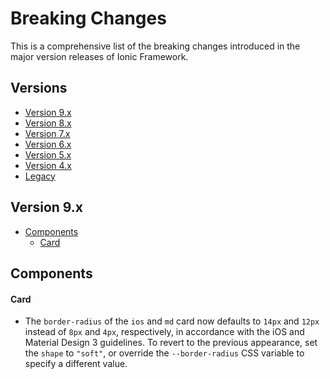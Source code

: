 # Breaking Changes

This is a comprehensive list of the breaking changes introduced in the major version releases of Ionic Framework.

## Versions

- [Version 9.x](#version-9x)
- [Version 8.x](./BREAKING_ARCHIVE/v8.md)
- [Version 7.x](./BREAKING_ARCHIVE/v7.md)
- [Version 6.x](./BREAKING_ARCHIVE/v6.md)
- [Version 5.x](./BREAKING_ARCHIVE/v5.md)
- [Version 4.x](./BREAKING_ARCHIVE/v4.md)
- [Legacy](https://github.com/ionic-team/ionic-v3/blob/master/CHANGELOG.md)

## Version 9.x

- [Components](#version-9x-components)
  - [Card](#version-8x-card)

<h2 id="version-9x-components">Components</h2>

<h4 id="version-9x-card">Card</h4>

- The `border-radius` of the `ios` and `md` card now defaults to `14px` and `12px` instead of `8px` and `4px`, respectively, in accordance with the iOS and Material Design 3 guidelines. To revert to the previous appearance, set the `shape` to `"soft"`, or override the `--border-radius` CSS variable to specify a different value.
